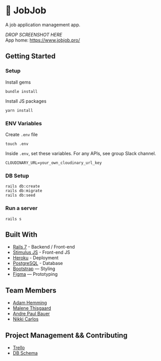 # 🔎 JobJob

A job application management app.

_DROP SCREENSHOT HERE_
<br>
App home: https://www.jobjob.pro/
   

## Getting Started
### Setup

Install gems
```
bundle install
```
Install JS packages
```
yarn install
```

### ENV Variables
Create `.env` file
```
touch .env
```
Inside `.env`, set these variables. For any APIs, see group Slack channel.
```
CLOUDINARY_URL=your_own_cloudinary_url_key
```

### DB Setup
```
rails db:create
rails db:migrate
rails db:seed
```

### Run a server
```
rails s
```

## Built With
- [Rails 7](https://guides.rubyonrails.org/) - Backend / Front-end
- [Stimulus JS](https://stimulus.hotwired.dev/) - Front-end JS
- [Heroku](https://heroku.com/) - Deployment
- [PostgreSQL](https://www.postgresql.org/) - Database
- [Bootstrap](https://getbootstrap.com/) — Styling
- [Figma](https://www.figma.com) — Prototyping

## Team Members
- [Adam Hemming](https://github.com/lw-a)
- [Malene Thisgaard](https://github.com/mthisgaard)
- [Andre Paul Bauer](https://github.com/BauerAndre)
- [Nikki Carlos](https://github.com/nrcrls)

## Project Management && Contributing
- [Trello](https://trello.com/b/MfGzTQUy/jobjob)
- [DB Schema](https://kitt.lewagon.com/db/74000)
